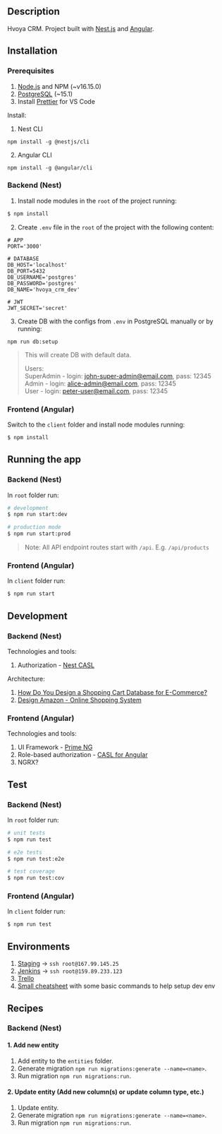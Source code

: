 ## Description

Hvoya CRM. Project built with [Nest.js](https://nestjs.com/) and [Angular](https://angular.io/).

## Installation

### Prerequisites

1. [Node.js](https://nodejs.org/en/) and NPM (~v16.15.0)
2. [PostgreSQL](https://www.postgresql.org/download/) (~15.1)
3. Install [Prettier](https://marketplace.visualstudio.com/items?itemName=esbenp.prettier-vscode) for VS Code

Install:
1. Nest CLI
```
npm install -g @nestjs/cli
```
2. Angular CLI 
```
npm install -g @angular/cli
```

### Backend (Nest)

1. Install node modules in the `root` of the project running: 

```bash
$ npm install
```

2. Create `.env` file in the `root` of the project with the following content:

```
# APP
PORT='3000'

# DATABASE
DB_HOST='localhost'
DB_PORT=5432
DB_USERNAME='postgres'
DB_PASSWORD='postgres'
DB_NAME='hvoya_crm_dev'

# JWT
JWT_SECRET='secret'
```

3. Create DB with the configs from `.env` in PostgreSQL manually or by running:
```
npm run db:setup
```

> This will create DB with default data.  
>
> Users:  
> SuperAdmin - login: john-super-admin@email.com, pass: 12345  
> Admin - login: alice-admin@email.com, pass:  12345  
> User - login: peter-user@email.com, pass: 12345  

### Frontend (Angular)

Switch to the `client` folder and install node modules running:

```bash
$ npm install
```

## Running the app

### Backend (Nest)

In `root` folder run:
```bash
# development
$ npm run start:dev

# production mode
$ npm run start:prod
```

> Note: All API endpoint routes start with `/api`. E.g. `/api/products`

### Frontend (Angular)

In `client` folder run:
```bash
$ npm run start
```

## Development

### Backend (Nest)

Technologies and tools:
1. Authorization - [Nest CASL](https://docs.nestjs.com/security/authorization#integrating-casl)

Architecture:
1. [How Do You Design a Shopping Cart Database for E-Commerce?](https://fabric.inc/blog/shopping-cart-database-design/)
2. [Design Amazon - Online Shopping System](https://github.com/tssovi/grokking-the-object-oriented-design-interview/blob/master/object-oriented-design-case-studies/design-amazon-online-shopping-system.md)
 
### Frontend (Angular)

Technologies and tools:
1. UI Framework - [Prime NG](https://www.primefaces.org/primeng)
2. Role-based authorization - [CASL for Angular](https://www.npmjs.com/package/@casl/angular)
3. NGRX?

## Test

### Backend (Nest)

In `root` folder run:
```bash
# unit tests
$ npm run test

# e2e tests
$ npm run test:e2e

# test coverage
$ npm run test:cov
```

### Frontend (Angular)

In `client` folder run:
```bash
$ npm run test
```

## Environments

1. [Staging](http://167.99.145.25/) -> `ssh root@167.99.145.25`
2. [Jenkins](http://159.89.233.123:8080/) -> `ssh root@159.89.233.123`
3. [Trello](https://trello.com/b/YvdzPYBT/hvoya-crm)
4. [Small cheatsheet](https://docs.google.com/document/d/1pn9lYFZJRZNnFB6rV9sUU3tAMIfulvh9J2B37NIPl_8/edit#heading=h.xdwyq0n7131o) with some basic commands to help setup dev env

## Recipes

### Backend (Nest)

#### 1. Add new entity

1. Add entity to the `entities` folder.
2. Generate migration `npm run migrations:generate --name=<name>`.
3. Run migration `npm run migrations:run`.

#### 2. Update entity (Add new column(s) or update column type, etc.)

1. Update entity.
2. Generate migration `npm run migrations:generate --name=<name>`.
3. Run migration `npm run migrations:run`.
